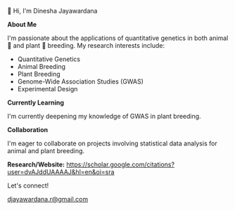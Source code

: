 👋 Hi, I'm Dinesha Jayawardana

**About Me**

I'm passionate about the applications of quantitative genetics in both animal 🐄 and plant 🌾 breeding. My research interests include:

*   Quantitative Genetics
*   Animal Breeding
*   Plant Breeding
*   Genome-Wide Association Studies (GWAS)
*   Experimental Design

**Currently Learning**

I'm currently deepening my knowledge of GWAS in plant breeding.

**Collaboration**

I'm eager to collaborate on projects involving statistical data analysis for animal and plant breeding.

**Research/Website:** https://scholar.google.com/citations?user=dvAJddUAAAAJ&hl=en&oi=sra


Let's connect!

djayawardana.r@gmail.com

<!---
Djayawardana123/Djayawardana123 is a ✨ special ✨ repository because its `README.md` (this file) appears on your GitHub profile.
You can click the Preview link to take a look at your changes.
--->
